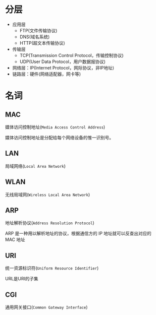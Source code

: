 # 分层

- 应用层
  - FTP(文件传输协议)
  - DNS(域名系统)
  - HTTP(超文本传输协议)
- 传输层
  - TCP(Transmission Control Protocol，传输控制协议)
  - UDP(User Data Protocol，用户数据报协议)
- 网络层：IP(Internet Protocol，网际协议，非IP地址)
- 链路层：硬件(网络适配器，网卡等)



# 名词

## MAC

媒体访问控制地址(`Media Access Control Address`)

媒体访问控制地址是分配给每个网络设备的惟一识别号。

## LAN

局域网络(`Local Area Network`)

## WLAN

无线局域网(`Wireless Local Area Network`)

## ARP

地址解析协议(`Address Resolution Protocol`)

ARP 是一种用以解析地址的协议，根据通信方的 IP 地址就可以反查出对应的 MAC 地址

## URI

统一资源标识符(`Uniform Resource Identifier`)

URL是URI的子集

## CGI

通用网关接口(`Common Gateway Interface`)
